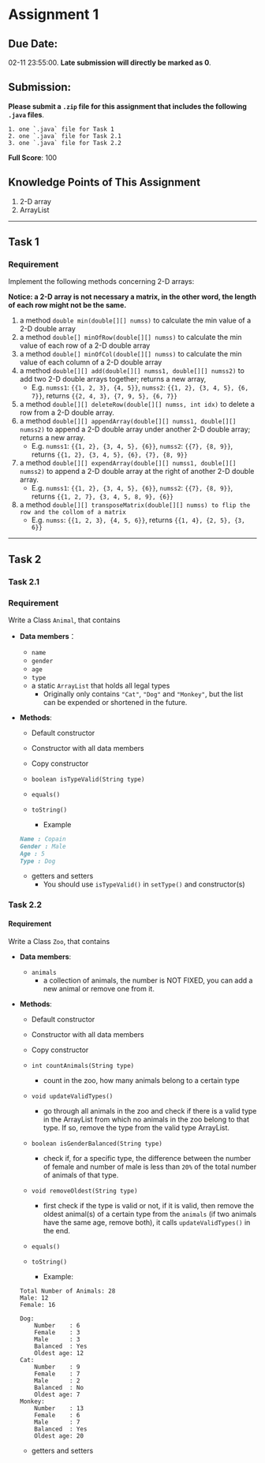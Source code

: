 # Assignment 1

## **Due Date:**

02-11 23:55:00. **Late submission will directly be marked as 0**.

## **Submission:**

**Please submit a `.zip` file for this assignment that includes the following `.java` files**.

    1. one `.java` file for Task 1
    2. one `.java` file for Task 2.1
    3. one `.java` file for Task 2.2

**Full Score**: 100

## **Knowledge Points** of This Assignment

1. 2-D array
2. ArrayList

---

## Task 1

### Requirement

Implement the following methods concerning 2-D arrays:

**Notice: a 2-D array is not necessary a matrix, in the other word, the length of each row might not be the same.**

1. a method `double min(double[][] numss)` to calculate the min value of a 2-D double array
2. a method `double[] minOfRow(double[][] numss)` to calculate the min value of each row of a 2-D double array
3. a method `double[] minOfCol(double[][] numss)` to calculate the min value of each column of a 2-D double array
4. a method `double[][] add(double[][] numss1, double[][] numss2)` to add two 2-D double arrays together; returns a new array,
   - E.g. `numss1`: `{{1, 2, 3}, {4, 5}}`, `numss2`: `{{1, 2}, {3, 4, 5}, {6, 7}}`, returns `{{2, 4, 3}, {7, 9, 5}, {6, 7}}`
5. a method `double[][] deleteRow(double[][] numss, int idx)` to delete a row from a 2-D double array.
6. a method `double[][] appendArray(double[][] numss1, double[][] numss2)` to append a 2-D double array under another 2-D double array; returns a new array.
   - E.g. `numss1`: `{{1, 2}, {3, 4, 5}, {6}}`, `numss2`: `{{7}, {8, 9}}`, returns `{{1, 2}, {3, 4, 5}, {6}, {7}, {8, 9}}`
7. a method `double[][] expendArray(double[][] numss1, double[][] numss2)` to append a 2-D double array at the right of another 2-D double array.
   - E.g. `numss1`: `{{1, 2}, {3, 4, 5}, {6}}`, `numss2`: `{{7}, {8, 9}}`, returns `{{1, 2, 7}, {3, 4, 5, 8, 9}, {6}} `
8. a method `double[][] transposeMatrix(double[][] numss) to flip the row and the collom of a matrix`
   - E.g. `numss`: `{{1, 2, 3}, {4, 5, 6}}`, returns `{{1, 4}, {2, 5}, {3, 6}}`

---

## Task 2

### Task 2.1

### Requirement

Write a Class `Animal`, that contains

- **Data members**：

  - `name`
  - `gender`
  - `age`
  - `type`
  - a static `ArrayList` that holds all legal types
    - Originally only contains `"Cat"`, `"Dog"` and `"Monkey"`, but the list can be expended or shortened in the future.

- **Methods**:

  - Default constructor

  - Constructor with all data members
  - Copy constructor

  - `boolean isTypeValid(String type)`

  - `equals()`
  - `toString()`
    - Example

  ```markdown
  Name : Copain
  Gender : Male
  Age : 5
  Type : Dog
  ```

  - getters and setters
    - You should use `isTypeValid()` in `setType()` and constructor(s)

### Task 2.2

#### Requirement

Write a Class `Zoo`, that contains

- **Data members**:

  - `animals`
    - a collection of animals, the number is NOT FIXED, you can add a new animal or remove one from it.

- **Methods**:

  - Default constructor
  - Constructor with all data members
  - Copy constructor
  - `int countAnimals(String type)`
    - count in the zoo, how many animals belong to a certain type
  - `void updateValidTypes()`
    - go through all animals in the zoo and check if there is a valid type in the ArrayList from which no animals in the zoo belong to that type. If so, remove the type from the valid type ArrayList.
  - `boolean isGenderBalanced(String type)`
    - check if, for a specific type, the difference between the number of female and number of male is less than `20%` of the total number of animals of that type.
  - `void removeOldest(String type)`

    - first check if the type is valid or not, if it is valid, then remove the oldest animal(s) of a certain type from the `animals` (if two animals have the same age, remove both), it calls `updateValidTypes()` in the end.

  - `equals()`
  - `toString()`
    - Example:

  ```
  Total Number of Animals: 28
  Male: 12
  Female: 16

  Dog:
      Number    : 6
      Female    : 3
      Male      : 3
      Balanced  : Yes
      Oldest age: 12
  Cat:
      Number    : 9
      Female    : 7
      Male      : 2
      Balanced  : No
      Oldest age: 7
  Monkey:
      Number    : 13
      Female    : 6
      Male      : 7
      Balanced  : Yes
      Oldest age: 20
  ```

  - getters and setters
